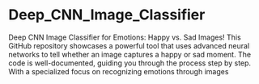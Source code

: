 # Deep_CNN_Image_Classifier
Deep CNN Image Classifier for Emotions: Happy vs. Sad Images! This GitHub repository showcases a powerful tool that uses advanced neural networks to tell whether an image captures a happy or sad moment. The code is well-documented, guiding you through the process step by step. With a specialized focus on recognizing emotions through images
